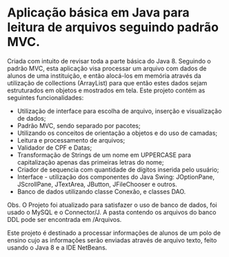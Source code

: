 # Aplicação básica em Java para leitura de arquivos seguindo padrão MVC.
Criada com intuito de revisar toda a parte básica do Java 8. Seguindo o padrão MVC, esta aplicação visa processar um arquivo com dados de alunos de uma instituição, e então alocá-los em memória através da utilização de collections (ArrayList) para que então estes dados sejam estruturados em objetos e mostrados em tela.
Este projeto contém as seguintes funcionalidades:
- Utilização de interface para escolha de arquivo, inserção e visualização de dados;
- Padrão MVC, sendo separado por pacotes;
- Utilizando os conceitos de orientação a objetos e do uso de camadas;
- Leitura e processamento de arquivos;
- Validador de CPF e Datas;
- Transformação de Strings de um nome em UPPERCASE para capitalização apenas das primeiras letras do nome;
- Criador de sequencia com quantidade de dígitos inserida pelo usuário;
- Interface - utilização dos componentes do Java Swing: JOptionPane, JScrollPane, JTextArea, JButton, JFileChooser e outros.
- Banco de dados utilizando classe Conexão, e classes DAO.

Obs. O Projeto foi atualizado para satisfazer o uso de banco de dados, foi usado o MySQL e o Connector/J.
A pasta contendo os arquivos do banco DDL pode ser encontrada em /Arquivos.


Este projeto é destinado a processar informações de alunos de um polo de ensino cujo as informações serão enviadas através de arquivo texto, feito usando o Java 8 e a IDE NetBeans.

